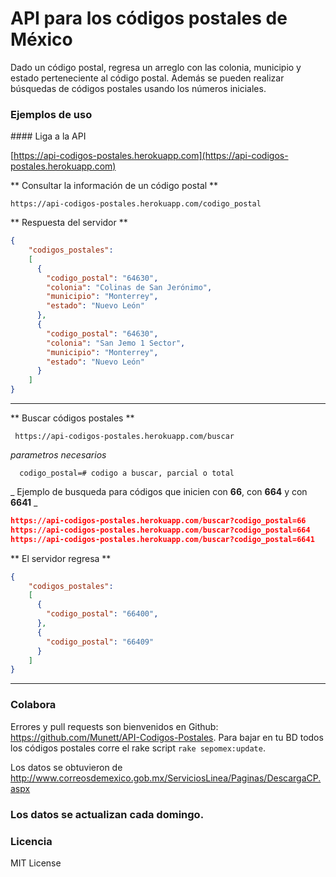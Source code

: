 # API para los códigos postales de México

Dado un código postal, regresa un arreglo con las colonia, municipio y estado perteneciente al código postal.
Además se pueden realizar búsquedas de códigos postales usando los números iniciales.

### Ejemplos de uso

#### Liga a la API

[https://api-codigos-postales.herokuapp.com](https://api-codigos-postales.herokuapp.com)



** Consultar la información de un código postal **

```text
https://api-codigos-postales.herokuapp.com/codigo_postal
```

** Respuesta del servidor **
```json
{
    "codigos_postales":
    [
      {
        "codigo_postal": "64630",
        "colonia": "Colinas de San Jerónimo",
        "municipio": "Monterrey",
        "estado": "Nuevo León"
      },
      {
        "codigo_postal": "64630",
        "colonia": "San Jemo 1 Sector",
        "municipio": "Monterrey",
        "estado": "Nuevo León"
      }
    ]
}
```

---

** Buscar códigos postales **

```text
 https://api-codigos-postales.herokuapp.com/buscar
```

_parametros necesarios_
```text
  codigo_postal=# codigo a buscar, parcial o total
```
_ Ejemplo de busqueda para códigos que inicien con **66**, con **664** y con **6641** _
```json
https://api-codigos-postales.herokuapp.com/buscar?codigo_postal=66
https://api-codigos-postales.herokuapp.com/buscar?codigo_postal=664
https://api-codigos-postales.herokuapp.com/buscar?codigo_postal=6641
```

** El servidor regresa **
```json
{
    "codigos_postales":
    [
      {
        "codigo_postal": "66400",
      },
      {
        "codigo_postal": "66409"
      }
    ]
}
```

___

### Colabora
Errores y pull requests son bienvenidos en Github: https://github.com/Munett/API-Codigos-Postales.
Para bajar en tu BD todos los códigos postales corre el rake script `rake sepomex:update`.

Los datos se obtuvieron de http://www.correosdemexico.gob.mx/ServiciosLinea/Paginas/DescargaCP.aspx
### Los datos se actualizan cada domingo.

### Licencia
MIT License
